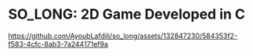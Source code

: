 
# SO_LONG: 2D Game Developed in C

https://github.com/AyoubLafdili/so_long/assets/132847230/584353f2-f583-4cfc-8ab3-7a244171ef9a

